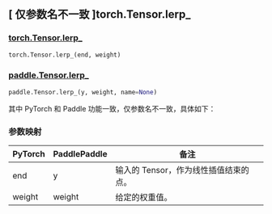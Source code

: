 ## [ 仅参数名不一致 ]torch.Tensor.lerp_

### [torch.Tensor.lerp\_](https://pytorch.org/docs/stable/generated/torch.Tensor.lerp_.html)

```python
torch.Tensor.lerp_(end, weight)
```

### [paddle.Tensor.lerp\_](https://www.paddlepaddle.org.cn/documentation/docs/zh/develop/api/paddle/Tensor_cn.html#lerp-x-y-weight-name-none)

```python
paddle.Tensor.lerp_(y, weight, name=None)
```

其中 PyTorch 和 Paddle 功能一致，仅参数名不一致，具体如下：

### 参数映射

| PyTorch | PaddlePaddle | 备注 |
| ------- | ------------ | -- |
| end     | y            | 输入的 Tensor，作为线性插值结束的点。 |
| weight  | weight       | 给定的权重值。 |
